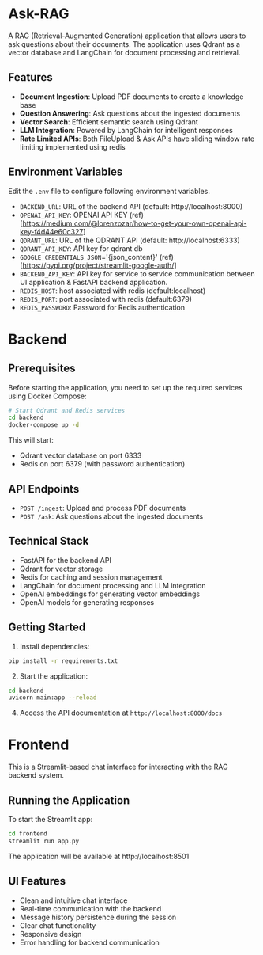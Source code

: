 # Ask-RAG

A RAG (Retrieval-Augmented Generation) application that allows users to ask questions about their documents. The application uses Qdrant as a vector database and LangChain for document processing and retrieval.

## Features

- **Document Ingestion**: Upload PDF documents to create a knowledge base
- **Question Answering**: Ask questions about the ingested documents
- **Vector Search**: Efficient semantic search using Qdrant
- **LLM Integration**: Powered by LangChain for intelligent responses
- **Rate Limited APIs**: Both FileUpload & Ask APIs have sliding window rate limiting implemented using redis

## Environment Variables
Edit the `.env` file to configure following environment variables. 
- `BACKEND_URL`: URL of the backend API (default: http://localhost:8000) 
- `OPENAI_API_KEY`: OPENAI API KEY (ref)[https://medium.com/@lorenzozar/how-to-get-your-own-openai-api-key-f4d44e60c327]
- `QDRANT_URL`: URL of the QDRANT API (default: http://localhost:6333)
- `QDRANT_API_KEY`: API key for qdrant db
- `GOOGLE_CREDENTIALS_JSON`='{json_content}' (ref)[https://pypi.org/project/streamlit-google-auth/]
- `BACKEND_API_KEY`: API key for service to service communication between UI application & FastAPI backend application.
- `REDIS_HOST`: host associated with redis (default:localhost)
- `REDIS_PORT`: port associated with redis (default:6379)
- `REDIS_PASSWORD`: Password for Redis authentication

# Backend
## Prerequisites

Before starting the application, you need to set up the required services using Docker Compose:

```bash
# Start Qdrant and Redis services
cd backend
docker-compose up -d
```

This will start:
- Qdrant vector database on port 6333
- Redis on port 6379 (with password authentication)

## API Endpoints

- `POST /ingest`: Upload and process PDF documents
- `POST /ask`: Ask questions about the ingested documents

## Technical Stack

- FastAPI for the backend API
- Qdrant for vector storage
- Redis for caching and session management
- LangChain for document processing and LLM integration
- OpenAI embeddings for generating vector embeddings
- OpenAI models for generating responses

## Getting Started

1. Install dependencies:
```bash
pip install -r requirements.txt
```

2. Start the application:
```bash
cd backend
uvicorn main:app --reload
```

4. Access the API documentation at `http://localhost:8000/docs`

# Frontend

This is a Streamlit-based chat interface for interacting with the RAG backend system.

## Running the Application

To start the Streamlit app:

```bash
cd frontend
streamlit run app.py
```

The application will be available at http://localhost:8501

## UI Features

- Clean and intuitive chat interface
- Real-time communication with the backend
- Message history persistence during the session
- Clear chat functionality
- Responsive design
- Error handling for backend communication

